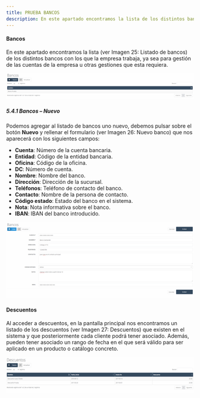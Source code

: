 ```yaml
---
title: PRUEBA BANCOS
description: En este apartado encontramos la lista de los distintos bancos con los que la empresa trabaja, ya sea para gestión de las cuentas de la empresa u otras gestiones que esta requiera..
---
```


#### Bancos

En este apartado encontramos la lista (ver Imagen 25: Listado de bancos) de los distintos bancos con los que la empresa trabaja, ya sea para gestión de las cuentas de la empresa u otras gestiones que esta requiera.

![Paso 1](../../../assets/tu_empresa/banco_1.png)

##### 5.4.1 Bancos – Nuevo

Podemos agregar al listado de bancos uno nuevo, debemos pulsar sobre el botón **Nuevo** y rellenar el formulario (ver Imagen 26: Nuevo banco) que nos aparecerá con los siguientes campos:

- **Cuenta**: Número de la cuenta bancaria.
- **Entidad**: Código de la entidad bancaria.
- **Oficina**: Código de la oficina.
- **DC**: Número de cuenta.
- **Nombre**: Nombre del banco.
- **Dirección**: Dirección de la sucursal.
- **Teléfonos**: Teléfono de contacto del banco.
- **Contacto**: Nombre de la persona de contacto.
- **Código estado**: Estado del banco en el sistema.
- **Nota**: Nota informativa sobre el banco.
- **IBAN**: IBAN del banco introducido.

![Paso 2](../../../assets/tu_empresa/banco_2.png)


#### Descuentos

Al acceder a descuentos, en la pantalla principal nos encontramos un listado de los descuentos (ver Imagen 27: Descuentos) que existen en el sistema y que posteriormente cada cliente podrá tener asociado. Además, pueden tener asociado un rango de fecha en el que será válido para ser aplicado en un producto o catálogo concreto.

![Paso 3](../../../assets/tu_empresa/banco_3.png)